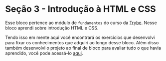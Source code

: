 # Seção 3 - Introdução à HTML e CSS

Esse bloco pertence ao módulo de `fundamentos` do curso da [Trybe](https://www.betrybe.com/). Nesse bloco aprendi sobre introdução HTML e CSS. 

Tendo isso em mente aqui você encontrará os exercícios que desenvolvi para fixar os conhecimentos que adquiri ao longo desse bloco. Além disso também desenvolvi o projeto ao final de bloco para avaliar tudo o que havia aprendido, você pode acessá-lo [aqui](linkProjetoDoBloco).
